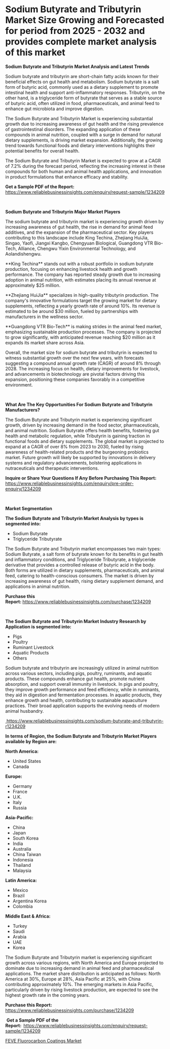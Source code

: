 <p><h1>Sodium Butyrate and Tributyrin Market Size Growing and Forecasted for period from 2025 - 2032 and provides complete market analysis of this market</h1></p><p><strong>Sodium Butyrate and Tributyrin Market Analysis and Latest Trends</strong></p>
<p><p>Sodium butyrate and tributyrin are short-chain fatty acids known for their beneficial effects on gut health and metabolism. Sodium butyrate is a salt form of butyric acid, commonly used as a dietary supplement to promote intestinal health and support anti-inflammatory responses. Tributyrin, on the other hand, is a triglyceride form of butyrate that serves as a stable source of butyric acid, often utilized in food, pharmaceuticals, and animal feed to enhance gut microbiota and improve digestion.</p><p>The Sodium Butyrate and Tributyrin Market is experiencing substantial growth due to increasing awareness of gut health and the rising prevalence of gastrointestinal disorders. The expanding application of these compounds in animal nutrition, coupled with a surge in demand for natural dietary supplements, is driving market expansion. Additionally, the growing trend towards functional foods and dietary interventions highlights their potential benefits for overall health.</p><p>The Sodium Butyrate and Tributyrin Market is expected to grow at a CAGR of 7.2% during the forecast period, reflecting the increasing interest in these compounds for both human and animal health applications, and innovation in product formulations that enhance efficacy and stability.</p></p>
<p><strong>Get a Sample PDF of the Report:&nbsp;</strong> <a href="https://www.reliablebusinessinsights.com/enquiry/request-sample/1234209?utm_campaign=2132&utm_medium=2&utm_source=Github&utm_content=ia&utm_term=02022025&utm_id=sodium-butyrate-and-tributyrin">https://www.reliablebusinessinsights.com/enquiry/request-sample/1234209</a></p>
<p>&nbsp;</p>
<p><strong>Sodium Butyrate and Tributyrin Major Market Players</strong></p>
<p><p>The sodium butyrate and tributyrin market is experiencing growth driven by increasing awareness of gut health, the rise in demand for animal feed additives, and the expansion of the pharmaceutical sector. Key players contributing to this landscape include King Techina, Zhejiang HuiJia, Singao, Yaofi, Jiangxi Kangbo, Chengyuan Biological, Guangdong VTR Bio-Tech, Alliance, Chengwu Yixin Environmental Technology, and Aolandishengwu.</p><p>**King Techina** stands out with a robust portfolio in sodium butyrate production, focusing on enhancing livestock health and growth performance. The company has reported steady growth due to increasing adoption in animal nutrition, with estimates placing its annual revenue at approximately $25 million.</p><p>**Zhejiang HuiJia** specializes in high-quality tributyrin production. The company's innovative formulations target the growing market for dietary supplements, reflecting a yearly growth rate of around 10%. Its revenue is estimated to be around $30 million, fueled by partnerships with manufacturers in the wellness sector.</p><p>**Guangdong VTR Bio-Tech** is making strides in the animal feed market, emphasizing sustainable production processes. The company is projected to grow significantly, with anticipated revenue reaching $20 million as it expands its market share across Asia.</p><p>Overall, the market size for sodium butyrate and tributyrin is expected to witness substantial growth over the next few years, with forecasts suggesting a compound annual growth rate (CAGR) of around 8% through 2028. The increasing focus on health, dietary improvements for livestock, and advancements in biotechnology are pivotal factors driving this expansion, positioning these companies favorably in a competitive environment.</p></p>
<p>&nbsp;</p>
<p><strong>What Are The Key Opportunities For Sodium Butyrate and Tributyrin Manufacturers?</strong></p>
<p><p>The Sodium Butyrate and Tributyrin market is experiencing significant growth, driven by increasing demand in the food sector, pharmaceuticals, and animal nutrition. Sodium Butyrate offers health benefits, fostering gut health and metabolic regulation, while Tributyrin is gaining traction in functional foods and dietary supplements. The global market is projected to expand at a CAGR of over 8% from 2023 to 2030, fueled by rising awareness of health-related products and the burgeoning probiotics market. Future growth will likely be supported by innovations in delivery systems and regulatory advancements, bolstering applications in nutraceuticals and therapeutic interventions.</p></p>
<p><strong>Inquire or Share Your Questions If Any Before Purchasing This Report:</strong> <a href="https://www.reliablebusinessinsights.com/enquiry/pre-order-enquiry/1234209?utm_campaign=2132&utm_medium=2&utm_source=Github&utm_content=ia&utm_term=02022025&utm_id=sodium-butyrate-and-tributyrin">https://www.reliablebusinessinsights.com/enquiry/pre-order-enquiry/1234209</a></p>
<p>&nbsp;</p>
<p><strong>Market Segmentation</strong></p>
<p><strong>The Sodium Butyrate and Tributyrin Market Analysis by types is segmented into:</strong></p>
<p><ul><li>Sodium Butyrate</li><li>Triglyceride Tributyrate</li></ul></p>
<p><p>The Sodium Butyrate and Tributyrin market encompasses two main types: Sodium Butyrate, a salt form of butyrate known for its benefits in gut health and inflammatory conditions, and Triglyceride Tributyrate, a triglyceride derivative that provides a controlled release of butyric acid in the body. Both forms are utilized in dietary supplements, pharmaceuticals, and animal feed, catering to health-conscious consumers. The market is driven by increasing awareness of gut health, rising dietary supplement demand, and applications in animal nutrition.</p></p>
<p><strong>Purchase this Report:&nbsp;</strong><a href="https://www.reliablebusinessinsights.com/purchase/1234209?utm_campaign=2132&utm_medium=2&utm_source=Github&utm_content=ia&utm_term=02022025&utm_id=sodium-butyrate-and-tributyrin">https://www.reliablebusinessinsights.com/purchase/1234209</a></p>
<p>&nbsp;</p>
<p><strong>The Sodium Butyrate and Tributyrin Market Industry Research by Application is segmented into:</strong></p>
<p><ul><li>Pigs</li><li>Poultry</li><li>Ruminant Livestock</li><li>Aquatic Products</li><li>Others</li></ul></p>
<p><p>Sodium butyrate and tributyrin are increasingly utilized in animal nutrition across various sectors, including pigs, poultry, ruminants, and aquatic products. These compounds enhance gut health, promote nutrient absorption, and support overall immunity in livestock. In pigs and poultry, they improve growth performance and feed efficiency, while in ruminants, they aid in digestion and fermentation processes. In aquatic products, they enhance growth and health, contributing to sustainable aquaculture practices. Their broad application supports the evolving needs of modern animal husbandry.</p></p>
<p><a href="https://www.reliablebusinessinsights.com/sodium-butyrate-and-tributyrin-r1234209?utm_campaign=2132&utm_medium=2&utm_source=Github&utm_content=ia&utm_term=02022025&utm_id=sodium-butyrate-and-tributyrin">&nbsp;https://www.reliablebusinessinsights.com/sodium-butyrate-and-tributyrin-r1234209</a></p>
<p><strong>In terms of Region, the Sodium Butyrate and Tributyrin Market Players available by Region are:</strong></p>
<p>
    <p> <strong> North America: </strong>
        <ul>
            <li>United States</li>
            <li>Canada</li>
        </ul>
        </p> 
    <p> <strong> Europe: </strong>
        <ul>
            <li>Germany</li>
            <li>France</li>
            <li>U.K.</li>
            <li>Italy</li>
            <li>Russia</li>
        </ul>
        </p> 
    <p> <strong> Asia-Pacific: </strong>
        <ul>
            <li>China</li>
            <li>Japan</li>
            <li>South Korea</li>
            <li>India</li>
            <li>Australia</li>
            <li>China Taiwan</li>
            <li>Indonesia</li>
            <li>Thailand</li>
            <li>Malaysia</li>
        </ul>
        </p> 
    <p> <strong> Latin America: </strong>
        <ul>
            <li>Mexico</li>
            <li>Brazil</li>
            <li>Argentina Korea</li>
            <li>Colombia</li>
        </ul>
        </p> 
    <p> <strong> Middle East & Africa: </strong>
        <ul>
            <li>Turkey</li>
            <li>Saudi</li>
            <li>Arabia</li>
            <li>UAE</li>
            <li>Korea</li>
        </ul>
    </p>
    </p>
<p><p>The Sodium Butyrate and Tributyrin market is experiencing significant growth across various regions, with North America and Europe projected to dominate due to increasing demand in animal feed and pharmaceutical applications. The market share distribution is anticipated as follows: North America at 30%, Europe at 28%, Asia Pacific at 25%, with China contributing approximately 10%. The emerging markets in Asia Pacific, particularly driven by rising livestock production, are expected to see the highest growth rate in the coming years.</p></p>
<p><strong>Purchase this Report: </strong><a href="https://www.reliablebusinessinsights.com/purchase/1234209?utm_campaign=2132&utm_medium=2&utm_source=Github&utm_content=ia&utm_term=02022025&utm_id=sodium-butyrate-and-tributyrin">https://www.reliablebusinessinsights.com/purchase/1234209</a></p>
<p>&nbsp;<strong>Get a Sample PDF of the Report:&nbsp;&nbsp;</strong><a href="https://www.reliablebusinessinsights.com/enquiry/request-sample/1234209?utm_campaign=2132&utm_medium=2&utm_source=Github&utm_content=ia&utm_term=02022025&utm_id=sodium-butyrate-and-tributyrin">https://www.reliablebusinessinsights.com/enquiry/request-sample/1234209</a></p>
<p><strong></strong></p>
<p><p><a href="https://github.com/shondapmbau/Market-Research-Report-List-1/blob/main/feve-fluorocarbon-coatings-market.md?utm_campaign=2132&utm_medium=2&utm_source=Github&utm_content=ia&utm_term=02022025&utm_id=sodium-butyrate-and-tributyrin">FEVE Fluorocarbon Coatings Market</a></p></p>